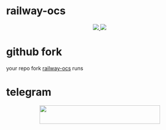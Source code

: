 # railway-ocs

<p align="center">
  <a href="https://github.com/Randi356/railway-runs/fork">
    <img src="https://img.shields.io/github/forks/Randi356/railway-runs?label=Fork&style=social">
    
  </a>
  <a href="https://github.com/Randi356/railway-ocst">
    <img src="https://img.shields.io/github/stars/Randi356/railway-runs?style=social">
  </a>
</p>

# github fork
 
your repo fork [railway-ocs](https://github.com/Randi356/railway-runs) runs

# telegram

<p align="center"><a href="https://t.me/CuteInspire">
 <img src="https://img.shields.io/badge/Telegram%20chats%20Rendy-green?style=flat&logo=telegram" width="325" height="50.100" /></a></p>
